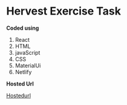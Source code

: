 # Hervest Exercise Task
**Coded using**

1. React
1. HTML
2. javaScript
3. CSS
4. MaterialUi
5. Netlify

**Hosted Url**

[Hostedurl](https://hervestdashboard.netlify.app/)



